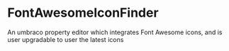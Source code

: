 # FontAwesomeIconFinder
An umbraco property editor which integrates Font Awesome icons, and is user upgradable to user the latest icons
